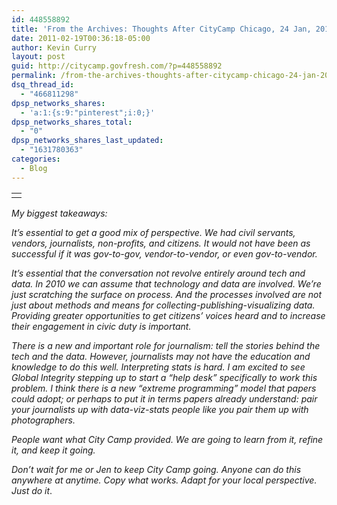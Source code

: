 ```yaml
---
id: 448558892
title: 'From the Archives: Thoughts After CityCamp Chicago, 24 Jan, 2010'
date: 2011-02-19T00:36:18-05:00
author: Kevin Curry
layout: post
guid: http://citycamp.govfresh.com/?p=448558892
permalink: /from-the-archives-thoughts-after-citycamp-chicago-24-jan-2010/
dsq_thread_id:
  - "466811298"
dpsp_networks_shares:
  - 'a:1:{s:9:"pinterest";i:0;}'
dpsp_networks_shares_total:
  - "0"
dpsp_networks_shares_last_updated:
  - "1631780363"
categories:
  - Blog
---
```

<table style="width: auto;">
  <tr>
    <td>
      <a href="http://picasaweb.google.com/lh/photo/T5SG2lINgVw6JpO-rw7mIQ?feat=embedwebsite"><img src="http://lh3.ggpht.com/_4I3iR6s_Psk/Sx_I33f0WHI/AAAAAAAAI9M/RHigU-8tXoM/s144/CityCamp512.png" alt="" /></a>
    </td>
  </tr>
</table>

_My biggest takeaways:_ 

<div>
  <p>
    <em> It&#8217;s essential to get a good mix of perspective. We had civil servants, vendors, journalists, non-profits, and citizens. It would not have been as successful if it was gov-to-gov, vendor-to-vendor, or even gov-to-vendor.</em>
  </p>
  
  <p>
    <em>It&#8217;s essential that the conversation not revolve entirely around tech and data. In 2010 we can assume that technology and data are involved. We&#8217;re just scratching the surface on process. And the processes involved are not just about methods and means for collecting-publishing-visualizing data. Providing greater opportunities to get citizens&#8217; voices heard and to increase their engagement in civic duty is important.</em>
  </p>
  
  <p>
    <em>There is a new and important role for journalism: tell the stories behind the tech and the data. However, journalists may not have the education and knowledge to do this well. Interpreting stats is hard. I am excited to see Global Integrity stepping up to start a &#8220;help desk&#8221; specifically to work this problem. I think there is a new &#8220;extreme programming&#8221; model that papers could adopt; or perhaps to put it in terms papers already understand: pair your journalists up with data-viz-stats people like you pair them up with photographers.</em>
  </p>
  
  <p>
    <em>People want what City Camp provided. We are going to learn from it, refine it, and keep it going.</em>
  </p>
  
  <p>
    <em>Don&#8217;t wait for me or Jen to keep City Camp going. Anyone can do this anywhere at anytime. Copy what works. Adapt for your local perspective. Just do it</em>.
  </p>
</div>